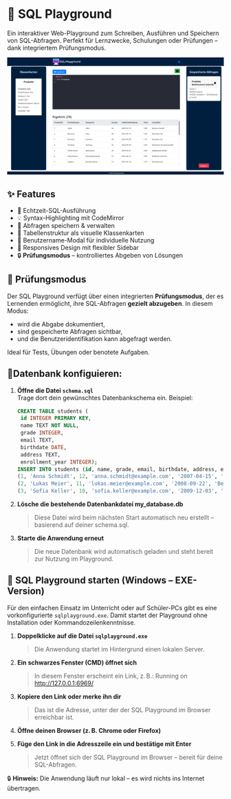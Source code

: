 # 🧪 SQL Playground

Ein interaktiver Web-Playground zum Schreiben, Ausführen und Speichern von SQL-Abfragen. Perfekt für Lernzwecke, Schulungen oder Prüfungen – dank integriertem Prüfungsmodus.



![image_alt](https://github.com/kaufi3376/sqlplayground/blob/5b3adc89490a5262d2240d3527f6c3435edfb927/SqlPlayground%20Screenshot.PNG)
## ✨ Features

- 🎯 Echtzeit-SQL-Ausführung
- 💡 Syntax-Highlighting mit CodeMirror
- 💾 Abfragen speichern & verwalten
- 🧱 Tabellenstruktur als visuelle Klassenkarten
- 👤 Benutzername-Modal für individuelle Nutzung
- 📱 Responsives Design mit flexibler Sidebar
- 🔒 **Prüfungsmodus** – kontrolliertes Abgeben von Lösungen


## 🧪 Prüfungsmodus

Der SQL Playground verfügt über einen integrierten **Prüfungsmodus**, der es Lernenden ermöglicht, ihre SQL-Abfragen **gezielt abzugeben**. In diesem Modus:
- wird die Abgabe dokumentiert,
- sind gespeicherte Abfragen sichtbar,
- und die Benutzeridentifikation kann abgefragt werden.

Ideal für Tests, Übungen oder benotete Aufgaben.


## 📌Datenbank konfiguieren:

1. **Öffne die Datei `schema.sql`**  
   Trage dort dein gewünschtes Datenbankschema ein. Beispiel:

   ```sql
   CREATE TABLE students (
    id INTEGER PRIMARY KEY,
    name TEXT NOT NULL,
    grade INTEGER,
    email TEXT,
    birthdate DATE,
    address TEXT,
    enrollment_year INTEGER);
   INSERT INTO students (id, name, grade, email, birthdate, address, enrollment_year) VALUES
   (1, 'Anna Schmidt', 12, 'anna.schmidt@example.com', '2007-04-15', 'Musterstraße 1, Berlin', 2023),
   (2, 'Lukas Meier', 11, 'lukas.meier@example.com', '2008-09-22', 'Beispielweg 5, Hamburg', 2024),
   (3, 'Sofia Keller', 10, 'sofia.keller@example.com', '2009-12-03', 'Ringstraße 12, München', 2025);
   
2. **Lösche die bestehende Datenbankdatei my_database.db** 
    > Diese Datei wird beim nächsten Start automatisch neu erstellt – basierend auf deiner schema.sql.

3. **Starte die Anwendung erneut**
    > Die neue Datenbank wird automatisch geladen und steht bereit zur Nutzung im Playground.

## 🚀 SQL Playground starten (Windows – EXE-Version)

Für den einfachen Einsatz im Unterricht oder auf Schüler-PCs gibt es eine vorkonfigurierte `sqlplayground.exe`. Damit startet der Playground ohne Installation oder Kommandozeilenkenntnisse.

1. **Doppelklicke auf die Datei `sqlplayground.exe`**
   > Die Anwendung startet im Hintergrund einen lokalen Server.

2. **Ein schwarzes Fenster (CMD) öffnet sich**
   > In diesem Fenster erscheint ein Link, z. B.: Running on http://127.0.0.1:6969/

3. **Kopiere den Link oder merke ihn dir**
   > Das ist die Adresse, unter der der SQL Playground im Browser erreichbar ist.

4. **Öffne deinen Browser (z. B. Chrome oder Firefox)**

5. **Füge den Link in die Adresszeile ein und bestätige mit Enter**
   > Jetzt öffnet sich der SQL Playground im Browser – bereit für deine SQL-Abfragen.

🔒 **Hinweis:** Die Anwendung läuft nur lokal – es wird nichts ins Internet übertragen.


